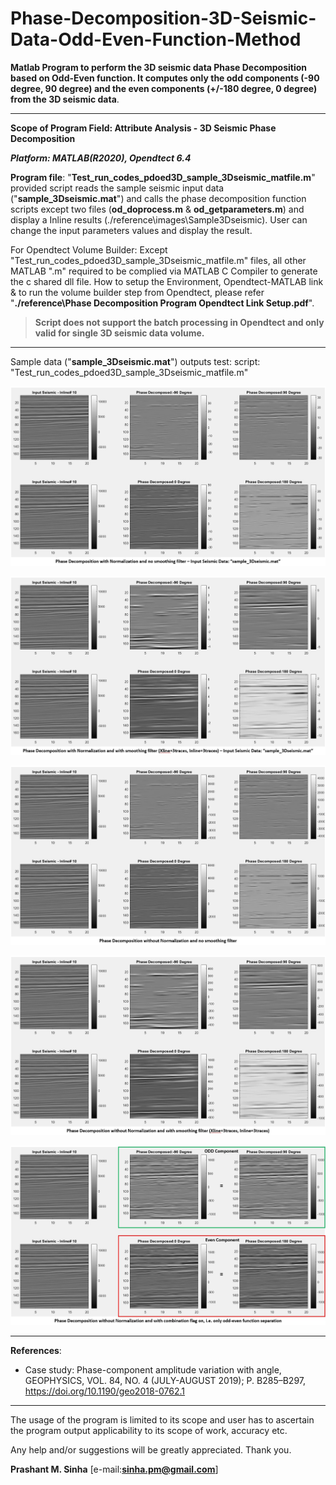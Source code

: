 # Phase-Decomposition-3D-Seismic-Data-Odd-Even-Function-Method
**Matlab Program to perform the 3D seismic data Phase Decomposition based on Odd-Even function. It computes only the odd components (-90 degree, 90 degree) and the even components (+/-180 degree, 0 degree) from the 3D seismic data**.

-----------------------------------------------------------------------------------------------------------------------------
**Scope of Program Field: Attribute Analysis - 3D Seismic Phase Decomposition**

_**Platform: MATLAB(R2020), Opendtect 6.4**_

**Program file**: "**Test_run_codes_pdoed3D_sample_3Dseismic_matfile.m**" provided script reads the sample seismic input data ("**sample_3Dseismic.mat**") and calls the phase decomposition function scripts except two files (**od_doprocess.m** & **od_getparameters.m**) and display a Inline results (./reference\images\Sample3Dseismic). User can change the input parameters values and display the result.

For Opendtect Volume Builder: Except "Test_run_codes_pdoed3D_sample_3Dseismic_matfile.m" files, all other MATLAB ".m" required to be complied via MATLAB C Compiler to generate the c shared dll file. How to setup the Environment, Opendtect-MATLAB link & to run the volume builder step from Opendtect, please refer "**./reference\Phase Decomposition Program Opendtect Link Setup.pdf**".

>**Script does not support the batch processing in Opendtect and only valid for single 3D seismic data volume.**

------------------------------------------------------------------------------------------
Sample data ("**sample_3Dseismic.mat**") outputs test: script: "Test_run_codes_pdoed3D_sample_3Dseismic_matfile.m"

![](/reference/images/Sample3Dseismic/image1.jpg)

![](/reference/images/Sample3Dseismic/image2.jpg)

![](/reference/images/Sample3Dseismic/image3.jpg)

![](/reference/images/Sample3Dseismic/image4.jpg)


![](/reference/images/Sample3Dseismic/image5.jpg)

------------------------------------------------------------------------------------------
**References**:

* Case study: Phase-component amplitude variation with angle, GEOPHYSICS, VOL. 84, NO. 4 (JULY-AUGUST 2019); P. B285–B297, https://doi.org/10.1190/geo2018-0762.1

------------------------------------------------------------------------------------------
The usage of the program is limited to its scope and user has to ascertain the program output applicability to its scope of work, accuracy etc. 

Any help and/or suggestions will be greatly appreciated. 
Thank you.
  
**Prashant M. Sinha**
[e-mail:**sinha.pm@gmail.com**]
